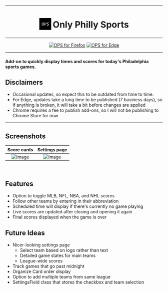 *** 

<h1 align="center">
<sub>
<img src="./icons/logo.png" height="38" width="38">
</sub>
Only Philly Sports
</h1>

***

<p align="center">
<a href="https://addons.mozilla.org/addon/only-philly-sports/"><img src="https://user-images.githubusercontent.com/585534/107280546-7b9b2a00-6a26-11eb-8f9f-f95932f4bfec.png" alt="OPS for Firefox"></a>
<a href="https://microsoftedge.microsoft.com/addons/detail/only-philly-sports/abfhkhkibnnjcakeaogfnhcgiippfmge"><img src="https://user-images.githubusercontent.com/585534/107280673-a5ece780-6a26-11eb-9cc7-9fa9f9f81180.png" alt="OPS for Edge"></a>
</p>

***

#### Add-on to quickly display times and scores for today's Philadelphia sports games.

## Disclaimers

* Occasional updates, so expect this to be outdated from time to time.
* For Edge, updates take a long time to be published (7 business days), so if anything is broken, it will take a bit before changes are applied
* Chrome requires a fee to publish add-ons, so I will not be publishing to Chrome Store for now

***

## Screenshots

Score cards | Settings page
:----------:|:------------------:
![image](https://user-images.githubusercontent.com/65685915/164351186-065826c8-9c7f-4ac9-81e7-c6d49a278a1a.png)| <img width="318" alt="image" src="https://github.com/ethankuoch/only-philly-sports/assets/65685915/9e994343-1a6e-4320-9747-7033198bfbda">
<br>

## Features

* Option to toggle MLB, NFL, NBA, and NHL scores
* Follow other teams by entering in their abbreviation
* Scheduled time will display if there's currently no game playing
* Live scores are updated after closing and opening it again
* Final scores displayed when the game is over

## Future Ideas

* Nicer-looking settings page
    * Select team based on logo rather than text
    * Detailed game states for main teams
    * League-wide scores
* Track games that go past midnight
* Organize Card order display
* Option to add multiple teams from same league
* SettingsField class that stores the checkbox and team selection
